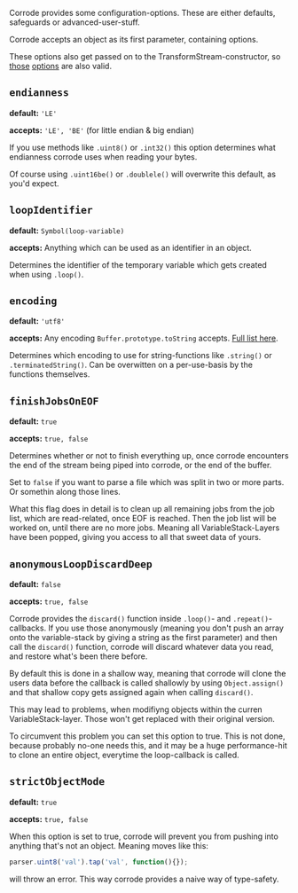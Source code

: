 Corrode provides some configuration-options. These are either defaults, safeguards or advanced-user-stuff.

Corrode accepts an object as its first parameter, containing options.

These options also get passed on to the TransformStream-constructor, so [those](https://nodejs.org/api/stream.html#stream_constructor_new_stream_writable_options) [options](https://nodejs.org/api/stream.html#stream_new_stream_readable_options) are also valid.


## `endianness`
**default:** `'LE'`

**accepts:** `'LE', 'BE'` (for little endian & big endian)

If you use methods like `.uint8()` or `.int32()` this option determines what endianness corrode uses when reading your bytes.

Of course using `.uint16be()` or `.doublele()` will overwrite this default, as you'd expect.


## `loopIdentifier`
**default:** `Symbol(loop-variable)`

**accepts:** Anything which can be used as an identifier in an object.

Determines the identifier of the temporary variable which gets created when using `.loop()`.


## `encoding`
**default:** `'utf8'`

**accepts:** Any encoding `Buffer.prototype.toString` accepts. [Full list here](https://nodejs.org/api/buffer.html#buffer_buffers_and_character_encodings).

Determines which encoding to use for string-functions like `.string()` or `.terminatedString()`. Can be overwitten on a per-use-basis by the functions themselves.


## `finishJobsOnEOF`
**default:** `true`

**accepts:** `true, false`

Determines whether or not to finish everything up, once corrode encounters the end of the stream being piped into corrode, or the end of the buffer.

Set to `false` if you want to parse a file which was split in two or more parts. Or somethin along those lines.

What this flag does in detail is to clean up all remaining jobs from the job list, which are read-related, once EOF is reached. Then the job list will be worked on, until there are no more jobs. Meaning all VariableStack-Layers have been popped, giving you access to all that sweet data of yours.


## `anonymousLoopDiscardDeep`
**default:** `false`

**accepts:** `true, false`

Corrode provides the `discard()` function inside `.loop()`- and `.repeat()`-callbacks. If you use those anonymously (meaning you don't push an array onto the variable-stack by giving a string as the first parameter) and then call the `discard()` function, corrode will discard whatever data you read, and restore what's been there before.

By default this is done in a shallow way, meaning that corrode will clone the users data before the callback is called shallowly by using `Object.assign()` and that shallow copy gets assigned again when calling `discard()`.

This may lead to problems, when modifiyng objects within the curren VariableStack-layer. Those won't get replaced with their original version.

To circumvent this problem you can set this option to true. This is not done, because probably no-one needs this, and it may be a huge performance-hit to clone an entire object, everytime the loop-callback is called.


## `strictObjectMode`
**default:** `true`

**accepts:** `true, false`

When this option is set to true, corrode will prevent you from pushing into anything that's not an object. Meaning moves like this:
```javascript
parser.uint8('val').tap('val', function(){});
```
will throw an error. This way corrode provides a naive way of type-safety.
